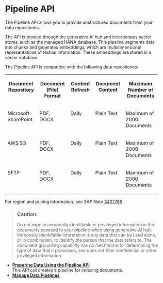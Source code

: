 <!-- loioa9badce6a4da4df68e98549d64aa2217 -->

# Pipeline API

The Pipeline API allows you to provide unstructured documents from your data repositories.

The API is proxied through the generative AI hub and incorporates vector stores, such as the managed HANA database. This pipeline segments data into chunks and generates embeddings, which are multidimensional representations of textual information. These embeddings are stored in a vector database.

The Pipeline API is compatible with the following data repositories:


<table>
<tr>
<th valign="top">

Document Repository

</th>
<th valign="top">

Document \(File\) Format

</th>
<th valign="top">

Content Refresh

</th>
<th valign="top">

Document Content

</th>
<th valign="top">

Maximum Number of Documents

</th>
</tr>
<tr>
<td valign="top">

Microsoft SharePoint

</td>
<td valign="top">

PDF, DOCX

</td>
<td valign="top">

Daily

</td>
<td valign="top">

Plain Text

</td>
<td valign="top">

Maximum of 2000 Documents

</td>
</tr>
<tr>
<td valign="top">

AWS S3

</td>
<td valign="top">

PDF, DOCX

</td>
<td valign="top">

Daily

</td>
<td valign="top">

Plain Text

</td>
<td valign="top">

Maximum of 2000 Documents

</td>
</tr>
<tr>
<td valign="top">

SFTP

</td>
<td valign="top">

PDF, DOCX

</td>
<td valign="top">

Daily

</td>
<td valign="top">

Plain Text

</td>
<td valign="top">

Maximum of 2000 Documents

</td>
</tr>
</table>

For region and pricing information, see SAP Note [3437766](https://me.sap.com/notes/3437766).

> ### Caution:  
> Do not expose personally identifiable or privileged information in the documents exposed to your pipeline when using generative AI hub. Personally identifiable information is any data that can be used alone, or in combination, to identify the person that the data refers to. The document grounding capability has no mechanism for determining the type of data that it processes, and does not filter confidential or other privileged information.

-   **[Preparing Data Using the Pipeline API](preparing-data-using-the-pipeline-api-9c972e2.md "This API call creates a pipeline for indexing documents.")**  
This API call creates a pipeline for indexing documents.
-   **[Manage Data Pipelines](manage-data-pipelines-2f94a67.md "")**  



